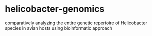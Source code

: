 # helicobacter-genomics
comparatively analyzing the entire genetic repertoire of Helicobacter species in avian hosts using bioinformatic approach
